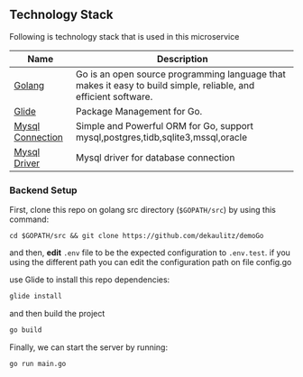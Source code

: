 ## Technology Stack

Following is technology stack that is used in this microservice

| Name | Description |
|------|-------------|
| [Golang](https://golang.org/) | Go is an open source programming language that makes it easy to build simple, reliable, and efficient software. |
| [Glide](https://glide.sh/) | Package Management for Go. |
| [Mysql Connection](http://xorm.io/) | Simple and Powerful ORM for Go, support mysql,postgres,tidb,sqlite3,mssql,oracle |
| [Mysql Driver](https://github.com/go-sql-driver/mysql) | Mysql driver for database connection|


### Backend Setup
First, clone this repo on golang src directory (`$GOPATH/src`) by using this command:

```
cd $GOPATH/src && git clone https://github.com/dekaulitz/demoGo
```


and then, **edit** `.env` file to be the expected configuration to `.env.test`. 
if you using the different path you can edit the configuration path on file config.go

use Glide to install this repo dependencies:

```bash
glide install
```
and then build the project

```bash
go build
```

Finally, we can start the server by running:
```bash
go run main.go
```
